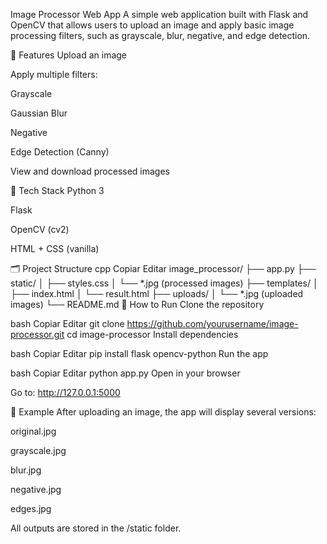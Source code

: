 Image Processor Web App
A simple web application built with Flask and OpenCV that allows users to upload an image and apply basic image processing filters, such as grayscale, blur, negative, and edge detection.

📸 Features
Upload an image

Apply multiple filters:

Grayscale

Gaussian Blur

Negative

Edge Detection (Canny)

View and download processed images

🧰 Tech Stack
Python 3

Flask

OpenCV (cv2)

HTML + CSS (vanilla)

🗂️ Project Structure
cpp
Copiar
Editar
image_processor/
├── app.py
├── static/
│   ├── styles.css
│   └── *.jpg (processed images)
├── templates/
│   ├── index.html
│   └── result.html
├── uploads/
│   └── *.jpg (uploaded images)
└── README.md
🚀 How to Run
Clone the repository

bash
Copiar
Editar
git clone https://github.com/yourusername/image-processor.git
cd image-processor
Install dependencies

bash
Copiar
Editar
pip install flask opencv-python
Run the app

bash
Copiar
Editar
python app.py
Open in your browser

Go to: http://127.0.0.1:5000

🧪 Example
After uploading an image, the app will display several versions:

original.jpg

grayscale.jpg

blur.jpg

negative.jpg

edges.jpg

All outputs are stored in the /static folder.
